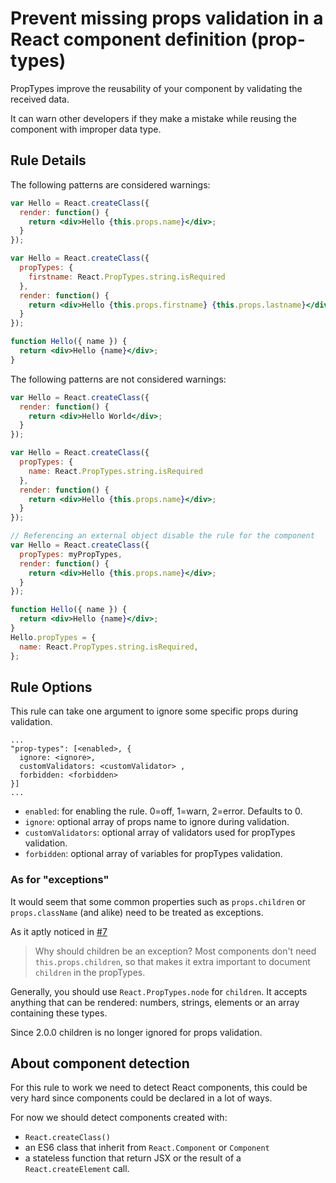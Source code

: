 # Prevent missing props validation in a React component definition (prop-types)

PropTypes improve the reusability of your component by validating the received data.

It can warn other developers if they make a mistake while reusing the component with improper data type.

## Rule Details

The following patterns are considered warnings:

```jsx
var Hello = React.createClass({
  render: function() {
    return <div>Hello {this.props.name}</div>;
  }
});

var Hello = React.createClass({
  propTypes: {
    firstname: React.PropTypes.string.isRequired
  },
  render: function() {
    return <div>Hello {this.props.firstname} {this.props.lastname}</div>; // lastname type is not defined in propTypes
  }
});

function Hello({ name }) {
  return <div>Hello {name}</div>;
}
```

The following patterns are not considered warnings:

```jsx
var Hello = React.createClass({
  render: function() {
    return <div>Hello World</div>;
  }
});

var Hello = React.createClass({
  propTypes: {
    name: React.PropTypes.string.isRequired
  },
  render: function() {
    return <div>Hello {this.props.name}</div>;
  }
});

// Referencing an external object disable the rule for the component
var Hello = React.createClass({
  propTypes: myPropTypes,
  render: function() {
    return <div>Hello {this.props.name}</div>;
  }
});

function Hello({ name }) {
  return <div>Hello {name}</div>;
}
Hello.propTypes = {
  name: React.PropTypes.string.isRequired,
};
```

## Rule Options

This rule can take one argument to ignore some specific props during validation.

```
...
"prop-types": [<enabled>, {
  ignore: <ignore>, 
  customValidators: <customValidator> ,
  forbidden: <forbidden>
}]
...
```

* `enabled`: for enabling the rule. 0=off, 1=warn, 2=error. Defaults to 0.
* `ignore`: optional array of props name to ignore during validation.
* `customValidators`: optional array of validators used for propTypes validation.
* `forbidden`: optional array of variables for propTypes validation.

### As for "exceptions"

It would seem that some common properties such as `props.children` or `props.className`
(and alike) need to be treated as exceptions.

As it aptly noticed in
[#7](https://github.com/yannickcr/eslint-plugin-react/issues/7)

> Why should children be an exception?
> Most components don't need `this.props.children`, so that makes it extra important
to document `children` in the propTypes.

Generally, you should use `React.PropTypes.node` for `children`. It accepts
anything that can be rendered: numbers, strings, elements or an array containing
these types.

Since 2.0.0 children is no longer ignored for props validation.

## About component detection

For this rule to work we need to detect React components, this could be very hard since components could be declared in a lot of ways.

For now we should detect components created with:

* `React.createClass()`
* an ES6 class that inherit from `React.Component` or `Component`
* a stateless function that return JSX or the result of a `React.createElement` call.
